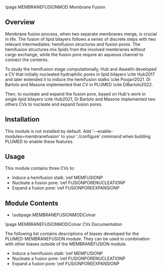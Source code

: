\page MEMBRANEFUSIONMOD Membrane Fusion

<!-- 
description: a set of collective variables that induces different steps in the MF process.
authors: Ary Lautaro Di Bartolo, Diego Masone
reference: \cite DiBartolo2022 \cite Hub2017 \cite Hub2021 \cite Poojari2021
-->

## Overview

Membrane fusion process, when two separate membranes merge, is crucial in life. The fusion of lipid bilayers follows a series of discrete steps with two relevant intermediates: hemifusion structures and fusion pores. The hemifusion structures mix lipids from the involved membranes without cargo exchange, while the fusion pore require an aqueous channel to connect the contents.

To study the hemifusion stage computationally, Hub and Awasthi developed a CV that initially nucleated hydrophilic pores in lipid bilayers \cite Hub2017 and later extended it to induce the hemifusion stalks \cite Poojari2021. Di Bartolo and Masone implemented that CV in PLUMED \cite DiBartolo2022.

Then, to nucleate and expand the fusion pore, based on Hub's work  in single lipid bilayers \cite Hub2021, Di Bartolo and Masone implemented two others CVs to nucleate and expand fusion pores.

## Installation 

This module is not installed by default. Add '\-\-enable-modules=membranefusion' to your './configure' command when building PLUMED to enable these features.

## Usage

This module contains three CVs to:

- Induce a hemifusion stalk: \ref MEMFUSIONP
- Nucleate a fusion pore: \ref FUSIONPORENUCLEATIONP
- Expand a fusion pore: \ref FUSIONPOREEXPANSIONP

## Module Contents
- \subpage MEMBRANEFUSIONMODColvar

\page MEMBRANEFUSIONMODColvar CVs Documentation

The following list contains descriptions of biases developed for the PLUMED-MEMBRANEFUSION module. They can be used in combination with other biases outside of the MEMBRANEFUSION module.

- Induce a hemifusion stalk: \ref MEMFUSIONP
- Nucleate a fusion pore: \ref FUSIONPORENUCLEATIONP
- Expand a fusion pore: \ref FUSIONPOREEXPANSIONP
